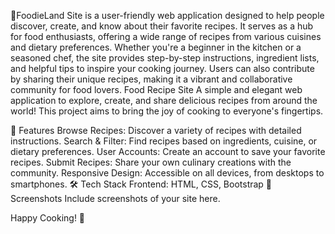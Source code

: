 
🍲FoodieLand Site is a user-friendly web application designed to help people discover, create, and know about their favorite recipes. It serves as a hub for food enthusiasts, offering a wide range of recipes from various cuisines and dietary preferences. Whether you're a beginner in the kitchen or a seasoned chef, the site provides step-by-step instructions, ingredient lists, and helpful tips to inspire your cooking journey. Users can also contribute by sharing their unique recipes, making it a vibrant and collaborative community for food lovers. Food Recipe Site
A simple and elegant web application to explore, create, and share delicious recipes from around the world! This project aims to bring the joy of cooking to everyone's fingertips.

🌟 Features
Browse Recipes: Discover a variety of recipes with detailed instructions.
Search & Filter: Find recipes based on ingredients, cuisine, or dietary preferences.
User Accounts: Create an account to save your favorite recipes.
Submit Recipes: Share your own culinary creations with the community.
Responsive Design: Accessible on all devices, from desktops to smartphones.
🛠️ Tech Stack
Frontend: HTML, CSS, Bootstrap
📸 Screenshots
Include screenshots of your site here.

Happy Cooking! 🍳
